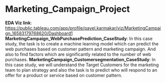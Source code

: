 # Marketing_Campaign_Project
<b>EDA Viz link</b>: https://public.tableau.com/app/profile/payel.karmakar/viz/MarketingCampaign_16583179768620/Dashboard1
<b>MarketingCampaign_WebPurchasePrediction_CaseStudy</b>: In this case study, the task is to create a machine learning model which can predict the web purchases based on customer pattern and marketing campaign. And also to find factors which are significantly related to the number of web purchases.
<b>MarketingCampaign_Customersegmentation_CaseStudy</b>: In this case study, we will understand the Target Customers for the marketing team to plan strategy and also the task is to predict who will respond to an offer for a product or service based on customer pattern.
